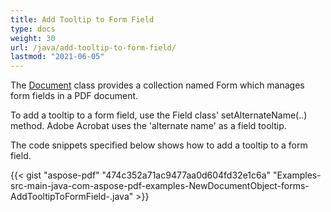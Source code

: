 ```yaml
---
title: Add Tooltip to Form Field
type: docs
weight: 30
url: /java/add-tooltip-to-form-field/
lastmod: "2021-06-05"
---
```




The [Document](http://www.aspose.com/api/java/pdf/com.aspose.pdf/classes/Document) class provides a collection named Form which manages form fields in a PDF document.

To add a tooltip to a form field, use the Field class' setAlternateName(..) method. Adobe Acrobat uses the 'alternate name' as a field tooltip.

The code snippets specified below shows how to add a tooltip to a form field.

{{< gist "aspose-pdf" "474c352a71ac9477aa0d604fd32e1c6a" "Examples-src-main-java-com-aspose-pdf-examples-NewDocumentObject-forms-AddTooltipToFormField-.java" >}}

